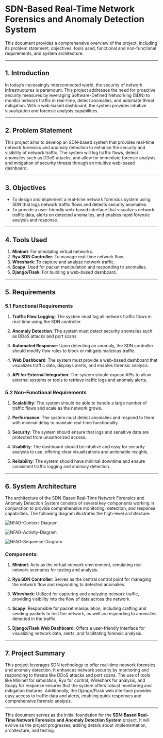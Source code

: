 # SDN-Based Real-Time Network Forensics and Anomaly Detection System

This document provides a comprehensive overview of the project, including its problem statement, objectives, tools used, functional and non-functional requirements, and system architecture.

---

## 1. Introduction

In today’s increasingly interconnected world, the security of network infrastructures is paramount. This project addresses the need for proactive security measures by leveraging Software-Defined Networking (SDN) to monitor network traffic in real-time, detect anomalies, and automate threat mitigation. With a web-based dashboard, the system provides intuitive visualization and forensic analysis capabilities.

---

## 2. Problem Statement

This project aims to develop an SDN-based system that provides real-time network forensics and anomaly detection to enhance the security and visibility of network traffic. The system will log traffic flows, detect anomalies such as DDoS attacks, and allow for immediate forensic analysis and mitigation of security threats through an intuitive web-based dashboard.

---

## 3. Objectives

- To design and implement a real-time network forensics system using SDN that logs network traffic flows and detects security anomalies.
- To provide a user-friendly web-based interface that visualizes network traffic data, alerts on detected anomalies, and enables rapid forensic analysis and response.

---

## 4. Tools Used

1. **Mininet**: For simulating virtual networks.
2. **Ryu SDN Controller**: To manage real-time network flow.
3. **Wireshark**: To capture and analyze network traffic.
4. **Scapy**: Used for packet manipulation and responding to anomalies.
5. **Django/Flask**: For building a web-based dashboard.

---

## 5. Requirements

### 5.1 Functional Requirements

1. **Traffic Flow Logging**: The system must log all network traffic flows in real-time using the SDN controller.
   
2. **Anomaly Detection**: The system must detect security anomalies such as DDoS attacks and port scans.

3. **Automated Response**: Upon detecting an anomaly, the SDN controller should modify flow rules to block or mitigate malicious traffic.

4. **Web Dashboard**: The system must provide a web-based dashboard that visualizes traffic data, displays alerts, and enables forensic analysis.

5. **API for External Integration**: The system should expose APIs to allow external systems or tools to retrieve traffic logs and anomaly alerts.

### 5.2 Non-Functional Requirements

1. **Scalability**: The system should be able to handle a large number of traffic flows and scale as the network grows.

2. **Performance**: The system must detect anomalies and respond to them with minimal delay to maintain real-time functionality.

3. **Security**: The system should ensure that logs and sensitive data are protected from unauthorized access.

4. **Usability**: The dashboard should be intuitive and easy for security analysts to use, offering clear visualizations and actionable insights.

5. **Reliability**: The system should have minimal downtime and ensure consistent traffic logging and anomaly detection.

---

## 6. System Architecture

The architecture of the SDN-Based Real-Time Network Forensics and Anomaly Detection System consists of several key components working in conjunction to provide comprehensive monitoring, detection, and response capabilities. The following diagram illustrates the high-level architecture:

![NFAD-Context-Diagram](https://github.com/user-attachments/assets/41f3f65e-2f78-4cda-9fea-9c12eb9b6840)

![NFAD-Activity-Diagram](https://github.com/user-attachments/assets/4131bb92-eec7-48a9-840d-28e6c9ae58eb)

![NFAD-Sequence-Diagram](https://github.com/user-attachments/assets/e28cacbd-e90e-4cc1-b403-aa9af3cfe74f)


### Components:

1. **Mininet**: Acts as the virtual network environment, simulating real network scenarios for testing and analysis.

2. **Ryu SDN Controller**: Serves as the central control point for managing the network flow and responding to detected anomalies.

3. **Wireshark**: Utilized for capturing and analyzing network traffic, providing visibility into the flow of data across the network.

4. **Scapy**: Responsible for packet manipulation, including crafting and sending packets to test the network, as well as responding to anomalies detected in the traffic.

5. **Django/Flask Web Dashboard**: Offers a user-friendly interface for visualizing network data, alerts, and facilitating forensic analysis.

---

## 7. Project Summary

This project leverages SDN technology to offer real-time network forensics and anomaly detection. It enhances network security by monitoring and responding to threats like DDoS attacks and port scans. The use of tools like Mininet for simulation, Ryu for control, Wireshark for analysis, and Scapy for response ensures that the system offers robust monitoring and mitigation features. Additionally, the Django/Flask web interface provides easy access to traffic data and alerts, enabling quick responses and comprehensive forensic analysis.

---

This document serves as the initial foundation for the **SDN-Based Real-Time Network Forensics and Anomaly Detection System** project. It will evolve as the project progresses, adding details about implementation, architecture, and testing.
